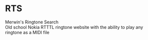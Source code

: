 # RTS
Merwin's Ringtone Search<br />
Old school Nokia RTTTL ringtone website with the ability to play any ringtone as a MIDI file